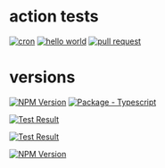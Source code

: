 # action tests

[![cron](https://github.com/AzizSaidani/githubactions/workflows/Cron%20Example/badge.svg)](https://github.com/AzizSaidani/githubactions/actions/workflows/cron.yml "GitHub Actions workflow status")
[![hello world](https://github.com/AzizSaidani/githubactions/workflows/Hello%20World/badge.svg)](https://github.com/AzizSaidani/githubactions/actions/workflows/hello-world.yml "GitHub Actions workflow status")
[![pull request](https://github.com/AzizSaidani/githubactions/workflows/Pull%20Request%20Example/badge.svg)](https://github.com/AzizSaidani/githubactions/actions/workflows/pull-request.yml "GitHub Actions workflow status")


# versions
[![NPM Version](https://img.shields.io/badge/dynamic/json?label=node&query=%24.volta%5B%22node%22%5D&url=https%3A%2F%2Fraw.githubusercontent.com%2FAzizSaidani%2Fgithubactions%2Fmaster%2Fpackage.json)](https://nodejs.org "Go to Node.js homepage")
[![Package - Typescript](https://img.shields.io/github/package-json/dependency-version/AzizSaidani/githubactions/dev/typescript?logo=typescript&logoColor=white)](https://www.npmjs.com/package/typescript "Go to TypeScript on NPM")

[![Test Result](https://img.shields.io/badge/dynamic/json?label=Test%20Result&query=$.testResult&url=https%3A%2F%2Fraw.githubusercontent.com%2FAzizSaidani%2Fgithubactions%2Fmaster%2Fpackage.json)](https://github.com/AzizSaidani/githubactions)

[![Test Result](https://img.shields.io/badge/dynamic/json?label=Test%20Result&query=$.testResult&url=https%3A%2F%2Fraw.githubusercontent.com%2FAzizSaidani%2Fgithubactions%2Fmaster%2Fpackage.json)](https://github.com/AzizSaidani/githubactions)

[![NPM Version](https://img.shields.io/badge/dynamic/json?label=testResult&query=%24.volta%5B%22testResult%22%5D&url=https%3A%2F%2Fraw.githubusercontent.com%2FAzizSaidani%2Fgithubactions%2Fmaster%2Fpackage.json)](https://nodejs.org "Go to Node.js homepage")







